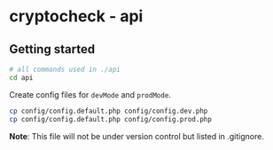 # cryptocheck - api

## Getting started

```bash
# all commands used in ./api
cd api
```

Create config files for `devMode` and `prodMode`.

```bash
cp config/config.default.php config/config.dev.php
cp config/config.default.php config/config.prod.php
```

**Note**: This file will not be under version control but listed in .gitignore.
